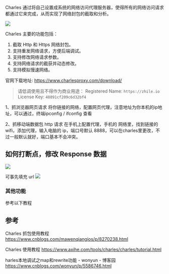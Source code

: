 Charles 通过将自己设置成系统的网络访问代理服务器，使得所有的网络访问请求都通过它来完成，从而实现了网络封包的截取和分析。

![](https://upload-images.jianshu.io/upload_images/1662509-8565686dc0d54932.png?imageMogr2/auto-orient/strip%7CimageView2/2/w/1240)

Charles 主要的功能包括：

1. 截取 Http 和 Https 网络封包。
2. 支持重发网络请求，方便后端调试。
3. 支持修改网络请求参数。
4. 支持网络请求的截获并动态修改。
5. 支持模拟慢速网络。

官网下载地址: <https://www.charlesproxy.com/download/>

> 请低调使用且不得作为商业用途：
> Registered Name: 	`https://zhile.io`
> License Key: `48891cf209c6d32bf4`

1、抓浏览器网页请求
将你链接的网络，配置网页代理，注意地址为你本机的ip地址，可以通过，终端ipconfig / ifconfig 查看

2、抓移动端数据包 http 请求
在手机上配置代理，手机的 网络里，找到链接的 wifi，添加代理，输入电脑的 ip，端口号默认 8888，可以在charles里更改，不过一般默认就好，端口基本不会冲突。

## 如何打断点，修改 Response 数据

![](https://upload-images.jianshu.io/upload_images/1662509-6788a6bfd925395c.png?imageMogr2/auto-orient/strip%7CimageView2/2/w/1240)

可事先填充 url
![](https://upload-images.jianshu.io/upload_images/1662509-b40fcbb7bedbe7f6.png?imageMogr2/auto-orient/strip%7CimageView2/2/w/1240)

### 其他功能

参考以下教程

## 参考

Charles 抓包使用教程
<https://www.cnblogs.com/mawenqiangios/p/8270238.html>

Charles 使用教程
<https://www.axihe.com/tools/charles/charles/tutorial.html>

harles本地调试之map和rewrite功能 - wonyun - 博客园
<https://www.cnblogs.com/wonyun/p/5586746.html>
